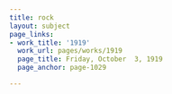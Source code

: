 ```yaml
---
title: rock
layout: subject
page_links:
- work_title: '1919'
  work_url: pages/works/1919
  page_title: Friday, October  3, 1919
  page_anchor: page-1029

---
```

